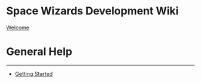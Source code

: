 Space Wizards Development Wiki
=====================

[Welcome](index.md)

General Help
====

----------------------
- [Getting Started](contributing/getting-started.md)